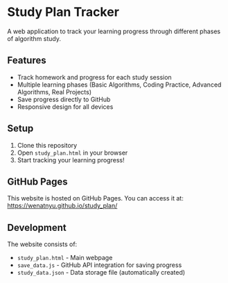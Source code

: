 # Study Plan Tracker

A web application to track your learning progress through different phases of algorithm study.

## Features

- Track homework and progress for each study session
- Multiple learning phases (Basic Algorithms, Coding Practice, Advanced Algorithms, Real Projects)
- Save progress directly to GitHub
- Responsive design for all devices

## Setup

1. Clone this repository
2. Open `study_plan.html` in your browser
3. Start tracking your learning progress!

## GitHub Pages

This website is hosted on GitHub Pages. You can access it at:
https://wenatnyu.github.io/study_plan/

## Development

The website consists of:
- `study_plan.html` - Main webpage
- `save_data.js` - GitHub API integration for saving progress
- `study_data.json` - Data storage file (automatically created) 